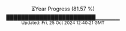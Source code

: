 <p align="center">
⏳Year Progress (81.57 %) <br>
████████████████████████▁▁▁▁▁▁ <br>
<sub>Updated: Fri, 25 Oct 2024 12:40:21 GMT</sub>
</p>


